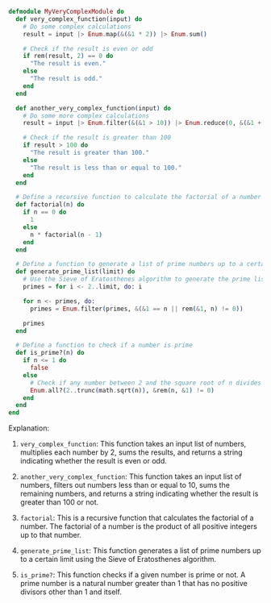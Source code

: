 ```elixir
defmodule MyVeryComplexModule do
  def very_complex_function(input) do
    # Do some complex calculations
    result = input |> Enum.map(&(&1 * 2)) |> Enum.sum()

    # Check if the result is even or odd
    if rem(result, 2) == 0 do
      "The result is even."
    else
      "The result is odd."
    end
  end

  def another_very_complex_function(input) do
    # Do some more complex calculations
    result = input |> Enum.filter(&(&1 > 10)) |> Enum.reduce(0, &(&1 + &2))

    # Check if the result is greater than 100
    if result > 100 do
      "The result is greater than 100."
    else
      "The result is less than or equal to 100."
    end
  end

  # Define a recursive function to calculate the factorial of a number
  def factorial(n) do
    if n == 0 do
      1
    else
      n * factorial(n - 1)
    end
  end

  # Define a function to generate a list of prime numbers up to a certain limit
  def generate_prime_list(limit) do
    # Use the Sieve of Eratosthenes algorithm to generate the prime list
    primes = for i <- 2..limit, do: i

    for n <- primes, do:
      primes = Enum.filter(primes, &(&1 == n || rem(&1, n) != 0))

    primes
  end

  # Define a function to check if a number is prime
  def is_prime?(n) do
    if n <= 1 do
      false
    else
      # Check if any number between 2 and the square root of n divides n
      Enum.all?(2..trunc(math.sqrt(n)), &rem(n, &1) != 0)
    end
  end
end
```

Explanation:

1. `very_complex_function`: This function takes an input list of numbers, multiplies each number by 2, sums the results, and returns a string indicating whether the result is even or odd.

2. `another_very_complex_function`: This function takes an input list of numbers, filters out numbers less than or equal to 10, sums the remaining numbers, and returns a string indicating whether the result is greater than 100 or not.

3. `factorial`: This is a recursive function that calculates the factorial of a number. The factorial of a number is the product of all positive integers up to that number.

4. `generate_prime_list`: This function generates a list of prime numbers up to a certain limit using the Sieve of Eratosthenes algorithm.

5. `is_prime?`: This function checks if a given number is prime or not. A prime number is a natural number greater than 1 that has no positive divisors other than 1 and itself.